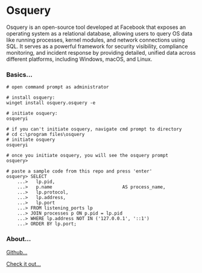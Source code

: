 # Osquery
Osquery is an open-source tool developed at Facebook that exposes an operating system as a relational database, allowing users to query OS data like running processes, kernel modules, and network connections using SQL. It serves as a powerful framework for security visibility, compliance monitoring, and incident response by providing detailed, unified data across different platforms, including Windows, macOS, and Linux.

### Basics...

```
# open command prompt as administrator

# install osquery:
winget install osquery.osquery -e

# initiate osquery:
osqueryi

# if you can't initiate osquery, navigate cmd prompt to directory
# cd c:\program files\osquery
# initiate osquery
osqueryi

# once you initiate osquery, you will see the osquery prompt
osquery>

# paste a sample code from this repo and press 'enter'
osquery> SELECT
    ...>   lp.pid,
    ...>   p.name                          AS process_name,
    ...>   lp.protocol,
    ...>   lp.address,
    ...>   lp.port
    ...> FROM listening_ports lp
    ...> JOIN processes p ON p.pid = lp.pid
    ...> WHERE lp.address NOT IN ('127.0.0.1', '::1')
    ...> ORDER BY lp.port;

``` 

### About...
[Github...](https://github.com/osquery/osquery)

[Check it out...](https://osquery.io/)


